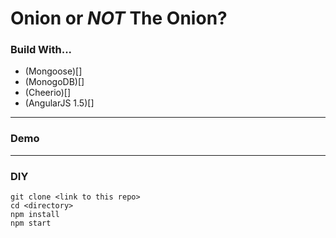 # Onion or *NOT* The Onion?

### Build With...
- (Mongoose)[]
- (MonogoDB)[]
- (Cheerio)[]
- (AngularJS 1.5)[]

---

### Demo


---

### DIY

```
git clone <link to this repo>
cd <directory>
npm install
npm start
```
